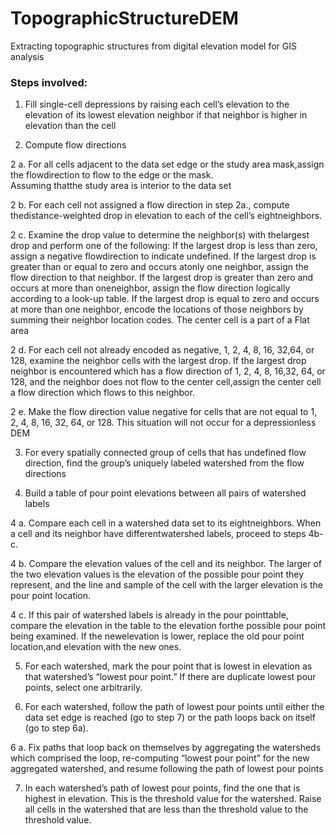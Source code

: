 # TopographicStructureDEM
Extracting topographic structures from digital elevation model for GIS analysis

### Steps involved:
1. Fill single-cell depressions by raising each cell’s elevation to the elevation of its lowest elevation neighbor if 
that neighbor is higher in elevation than the cell

2. Compute flow directions

2 a. For all cells adjacent to the data set edge or the study area mask,assign the flowdirection to flow to the edge or the mask.  
  Assuming thatthe study area is interior to the data set
  
2 b. For each cell not assigned a flow direction in step 2a., compute thedistance-weighted drop in elevation to each of the cell’s eightneighbors.
  
2 c. Examine the drop value to determine the neighbor(s) with thelargest drop and perform one of the following:
    If the largest drop is less than zero, assign a negative flowdirection to indicate undefined.
    If the largest drop is greater than or equal to zero and occurs atonly one neighbor, assign the flow direction to that neighbor.
    If the largest drop is greater than zero and occurs at more than oneneighbor, assign the flow direction logically according to a look-up table.
    If the largest drop is equal to zero and occurs at more than one neighbor, encode the locations of those neighbors by summing their neighbor location codes.
      The center cell is a part of a Flat area
        
2 d. For each cell not already encoded as negative, 1, 2, 4, 8, 16, 32,64, or 128, examine the neighbor cells with the largest drop. 
If the largest drop neighbor is encountered which has a flow direction of 1, 2, 4, 8, 16,32, 64, or 128, 
and the neighbor does not flow to the center cell,assign the center cell a flow direction which flows to this neighbor.

2 e. Make the flow direction value negative for cells that are not equal to 1, 2, 4, 8, 16, 32, 64, or 128.
  This situation will not occur for a depressionless DEM
    
3. For every spatially connected group of cells that has undefined flow direction, find the group’s uniquely labeled watershed from the flow directions

4. Build a table of pour point elevations between all pairs of watershed labels
    
4 a. Compare each cell in a watershed data set to its eightneighbors. When a cell and its neighbor have differentwatershed labels, proceed to steps 4b-c.

4 b. Compare the elevation values of the cell and its neighbor. The larger of the two elevation values is the elevation of the possible pour point they represent, 
and the line and sample of the cell with the larger elevation is the pour point location.

4 c.  If this pair of watershed labels is already in the pour pointtable, compare the elevation in the table to the elevation forthe possible pour point being        examined. 
If the newelevation is lower, replace the old pour point location,and elevation with the new ones.
    
5. For each watershed, mark the pour point that is lowest in elevation as that watershed’s “lowest pour point.” 
If there are duplicate lowest pour points, select one arbitrarily.

6. For each watershed, follow the path of lowest pour points until either the data set edge is reached (go to step 7) 
or the path loops back on itself (go to step 6a).

6 a. Fix paths that loop back on themselves by aggregating the watersheds which comprised the loop, re-computing “lowest pour point” for the new aggregated watershed, 
and resume following the path of lowest pour points
  
7. In each watershed’s path of lowest pour points, find the one that is highest in elevation. This is the threshold value for the watershed. 
Raise all cells in the watershed that are less than the threshold value to the threshold value.

